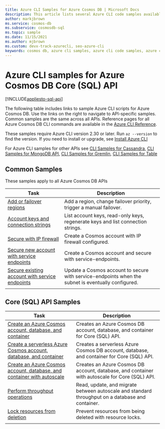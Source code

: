 ```yaml
---
title: Azure CLI Samples for Azure Cosmos DB | Microsoft Docs
description: This article lists several Azure CLI code samples available for interacting with Azure Cosmos DB. View API-specific CLI samples.
author: markjbrown
ms.service: cosmos-db
ms.subservice: cosmosdb-sql
ms.topic: sample
ms.date: 11/15/2021
ms.author: mjbrown 
ms.custom: devx-track-azurecli, seo-azure-cli
keywords: cosmos db, azure cli samples, azure cli code samples, azure cli script samples
---
```


# Azure CLI samples for Azure Cosmos DB Core (SQL) API

[!INCLUDE[appliesto-sql-api](../includes/appliesto-sql-api.md)]

The following table includes links to sample Azure CLI scripts for Azure Cosmos DB. Use the links on the right to navigate to API-specific samples. Common samples are the same across all APIs. Reference pages for all Azure Cosmos DB CLI commands are available in the [Azure CLI Reference](/cli/azure/cosmosdb). 

These samples require Azure CLI version 2.30 or later. Run `az --version` to find the version. If you need to install or upgrade, see [Install Azure CLI](/cli/azure/install-azure-cli)

For Azure CLI samples for other APIs see [CLI Samples for Cassandra](../cassandra/cli-samples.md), [CLI Samples for MongoDB API](../mongodb/cli-samples.md), [CLI Samples for Gremlin](../graph/cli-samples.md), [CLI Samples for Table](../table/cli-samples.md)

## Common Samples

These samples apply to all Azure Cosmos DB APIs

|Task | Description |
|---|---|
| [Add or failover regions](../scripts/cli/common/regions.md) | Add a region, change failover priority, trigger a manual failover.|
| [Account keys and connection strings](../scripts/cli/common/keys.md) | List account keys, read-only keys, regenerate keys and list connection strings.|
| [Secure with IP firewall](../scripts/cli/common/ipfirewall.md)| Create a Cosmos account with IP firewall configured.|
| [Secure new account with service endpoints](../scripts/cli/common/service-endpoints.md)| Create a Cosmos account and secure with service-endpoints.|
| [Secure existing account with service endpoints](../scripts/cli/common/service-endpoints-ignore-missing-vnet.md)| Update a Cosmos account to secure with service-endpoints when the subnet is eventually configured.|
|||

## Core (SQL) API Samples

|Task | Description |
|---|---|
| [Create an Azure Cosmos account, database, and container](../scripts/cli/sql/create.md)| Creates an Azure Cosmos DB account, database, and container for Core (SQL) API. |
| [Create a serverless Azure Cosmos account, database, and container](../scripts/cli/sql/serverless.md)| Creates a serverless Azure Cosmos DB account, database, and container for Core (SQL) API. |
| [Create an Azure Cosmos account, database, and container with autoscale](../scripts/cli/sql/autoscale.md)| Creates an Azure Cosmos DB account, database, and container with autoscale for Core (SQL) API. |
| [Perform throughput operations](../scripts/cli/sql/throughput.md) | Read, update, and migrate between autoscale and standard throughput on a database and container.|
| [Lock resources from deletion](../scripts/cli/sql/lock.md)| Prevent resources from being deleted with  resource locks.|
|||
